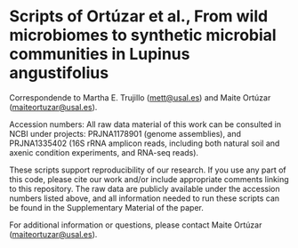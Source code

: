 # Scripts of Ortúzar et al., From wild microbiomes to synthetic microbial communities in Lupinus angustifolius

Correspondende to Martha E. Trujillo (mett@usal.es) and Maite Ortúzar (maiteortuzar@usal.es).

Accession numbers: All raw data material of this work can be consulted in NCBI under projects: PRJNA1178901 (genome assemblies), and PRJNA1335402 (16S rRNA amplicon reads, including both natural soil and axenic condition experiments, and RNA-seq reads). 

These scripts support reproducibility of our research. If you use any part of this code, please cite our work and/or include appropriate comments linking to this repository. The raw data are publicly available under the accession numbers listed above, and all information needed to run these scripts can be found in the Supplementary Material of the paper.

For additional information or questions, please contact Maite Ortúzar (maiteortuzar@usal.es).
